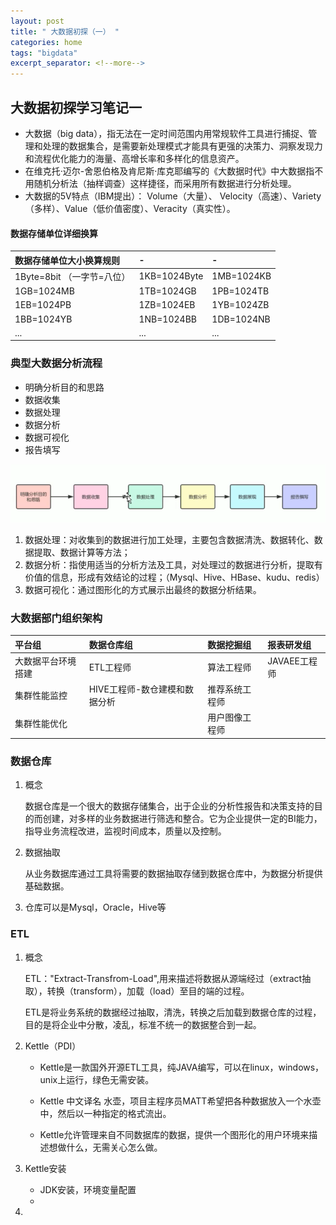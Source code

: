 ```yaml
---
layout: post
title: " 大数据初探（一） "
categories: home
tags: "bigdata"
excerpt_separator: <!--more-->
--- 
```


## 大数据初探学习笔记一

- 大数据（big data），指无法在一定时间范围内用常规软件工具进行捕捉、管理和处理的数据集合，是需要新处理模式才能具有更强的决策力、洞察发现力和流程优化能力的海量、高增长率和多样化的信息资产。
- 在维克托·迈尔-舍恩伯格及肯尼斯·库克耶编写的《大数据时代》中大数据指不用随机分析法（抽样调查）这样捷径，而采用所有数据进行分析处理。
- 大数据的5V特点（IBM提出）： Volume（大量）、 Velocity（高速）、Variety（多样）、Value（低价值密度）、Veracity（真实性）。

<!--more-->
#### 数据存储单位详细换算

| 数据存储单位大小换算规则    | -            | -          |
|:--------------------------|:-------------|:-----------|
| 1Byte=8bit （一字节=八位） | 1KB=1024Byte | 1MB=1024KB |
| 1GB=1024MB                | 1TB=1024GB   | 1PB=1024TB |
| 1EB=1024PB                | 1ZB=1024EB   | 1YB=1024ZB |
| 1BB=1024YB                | 1NB=1024BB   | 1DB=1024NB |
|...                           |...              |...            |

### 典型大数据分析流程
- 明确分析目的和思路
- 数据收集
- 数据处理
- 数据分析
- 数据可视化
- 报告填写

![image_19](../_includes/svg/image_19.png)
1. 数据处理：对收集到的数据进行加工处理，主要包含数据清洗、数据转化、数据提取、数据计算等方法；
1. 数据分析：指使用适当的分析方法及工具，对处理过的数据进行分析，提取有价值的信息，形成有效结论的过程；（Mysql、Hive、HBase、kudu、redis）
1. 数据可视化：通过图形化的方式展示出最终的数据分析结果。

### 大数据部门组织架构

| 平台组            | 数据仓库组                   | 数据挖掘组     | 报表研发组   |
|:------------------|:----------------------------|:--------------|:-------------|
| 大数据平台环境搭建 | ETL工程师                    | 算法工程师    | JAVAEE工程师 |
| 集群性能监控       | HIVE工程师-数仓建模和数据分析 | 推荐系统工程师 |             |
| 集群性能优化       |                             | 用户图像工程师 |             |

### 数据仓库

1. 概念

    数据仓库是一个很大的数据存储集合，出于企业的分析性报告和决策支持的目的而创建，对多样的业务数据进行筛选和整合。它为企业提供一定的BI能力，指导业务流程改进，监视时间成本，质量以及控制。

2. 数据抽取

    从业务数据库通过工具将需要的数据抽取存储到数据仓库中，为数据分析提供基础数据。

3. 仓库可以是Mysql，Oracle，Hive等

### ETL

1. 概念

    ETL："Extract-Transfrom-Load",用来描述将数据从源端经过（extract抽取），转换（transform），加载（load）至目的端的过程。

    ETL是将业务系统的数据经过抽取，清洗，转换之后加载到数据仓库的过程，目的是将企业中分散，凌乱，标准不统一的数据整合到一起。

2. Kettle（PDI）

   - Kettle是一款国外开源ETL工具，纯JAVA编写，可以在linux，windows，unix上运行，绿色无需安装。

   - Kettle 中文译名 水壶，项目主程序员MATT希望把各种数据放入一个水壶中，然后以一种指定的格式流出。

   - Kettle允许管理来自不同数据库的数据，提供一个图形化的用户环境来描述想做什么，无需关心怎么做。

3. Kettle安装

   - JDK安装，环境变量配置
   - 
4. 

